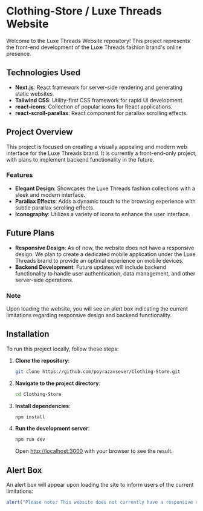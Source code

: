 # Clothing-Store / Luxe Threads Website

Welcome to the Luxe Threads Website repository! This project represents the front-end development of the Luxe Threads fashion brand's online presence.

## Technologies Used

- **Next.js**: React framework for server-side rendering and generating static websites.
- **Tailwind CSS**: Utility-first CSS framework for rapid UI development.
- **react-icons**: Collection of popular icons for React applications.
- **react-scroll-parallax**: React component for parallax scrolling effects.

## Project Overview

This project is focused on creating a visually appealing and modern web interface for the Luxe Threads brand. It is currently a front-end-only project, with plans to implement backend functionality in the future.

### Features

- **Elegant Design**: Showcases the Luxe Threads fashion collections with a sleek and modern interface.
- **Parallax Effects**: Adds a dynamic touch to the browsing experience with subtle parallax scrolling effects.
- **Iconography**: Utilizes a variety of icons to enhance the user interface.

## Future Plans

- **Responsive Design**: As of now, the website does not have a responsive design. We plan to create a dedicated mobile application under the Luxe Threads brand to provide an optimal experience on mobile devices.
- **Backend Development**: Future updates will include backend functionality to handle user authentication, data management, and other server-side operations.

### Note
Upon loading the website, you will see an alert box indicating the current limitations regarding responsive design and backend functionality.

## Installation

To run this project locally, follow these steps:

1. **Clone the repository**:
    ```sh
    git clone https://github.com/poyrazavsever/Clothing-Store.git
    ```
2. **Navigate to the project directory**:
    ```sh
    cd Clothing-Store
    ```
3. **Install dependencies**:
    ```sh
    npm install
    ```
4. **Run the development server**:
    ```sh
    npm run dev
    ```
    Open [http://localhost:3000](http://localhost:3000) with your browser to see the result.

## Alert Box

An alert box will appear upon loading the site to inform users of the current limitations:
```js
alert("Please note: This website does not currently have a responsive design. A mobile application will be developed in the future. Backend functionality is also planned for future updates.");
